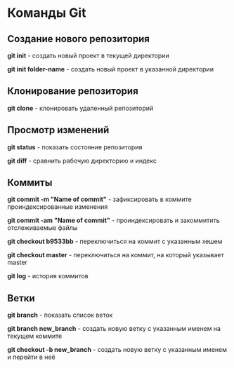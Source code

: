 # Команды Git #

## Создание нового репозитория ##

**git init** - создать новый проект в текущей директории

**git init folder-name** - создать новый проект в указанной директории

## Клонирование репозитория ##
**git clone** - клонировать удаленный репозиторий

## Просмотр изменений ##
**git status** - показать состояние репозитория

**git diff** - сравнить рабочую директорию и индекс

## Коммиты ##

**git commit -m "Name of commit"** - зафиксировать в коммите проиндексированные изменения

**git commit -am "Name of commit"** - проиндексировать и закоммитить отслеживаемые файлы

**git checkout b9533bb** - переключиться на коммит с указанным хешем

**git checkout master** - переключиться на коммит, на который указывает master

**git log** - история коммитов

## Ветки ##
**git branch** - показать список веток 

**git branch new_branch** - создать новую ветку с указанным именем на текущем коммите

**git checkout -b new_branch** - создать новую ветку с указанным именем и перейти в неё
